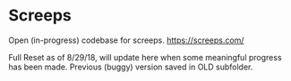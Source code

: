 # Screeps

Open (in-progress) codebase for screeps.
https://screeps.com/

Full Reset as of 8/29/18, will update here when some meaningful progress has been made.
Previous (buggy) version saved in OLD subfolder.
